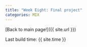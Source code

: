 ```yaml
---
title: "Week Eight: Final project"
categories: MIX
---
```


[Back to main page!]({{ site.url }})

Last build time: {{ site.time }}
